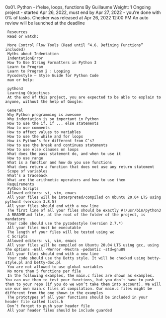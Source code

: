 0x01. Python - if/else, loops, functions
 By Guillaume
  Weight: 1
   Ongoing project - started Apr 26, 2022, must end by Apr 27, 2022 - you're done with 0% of tasks.
    Checker was released at Apr 26, 2022 12:00 PM
     An auto review will be launched at the deadline


     Resources
     Read or watch:

     More Control Flow Tools (Read until “4.6. Defining Functions” included)
     Myths about Indentation
     IndentationError
     How To Use String Formatters in Python 3
     Learn to Program
     Learn to Program 2 : Looping
     Pycodestyle – Style Guide for Python Code
     man or help:

     python3
     Learning Objectives
     At the end of this project, you are expected to be able to explain to anyone, without the help of Google:

     General
     Why Python programming is awesome
     Why indentation is so important in Python
     How to use the if, if ... else statements
     How to use comments
     How to affect values to variables
     How to use the while and for loops
     How is Python’s for different from C‘s?
     How to use the break and continues statements
     How to use else clauses on loops
     What does the pass statement do, and when to use it
     How to use range
     What is a function and how do you use functions
     What does return a function that does not use any return statement
     Scope of variables
     What’s a traceback
     What are the arithmetic operators and how to use them
     Requirements
     Python Scripts
     Allowed editors: vi, vim, emacs
     All your files will be interpreted/compiled on Ubuntu 20.04 LTS using python3 (version 3.8.5)
     All your files should end with a new line
     The first line of all your files should be exactly #!/usr/bin/python3
     A README.md file, at the root of the folder of the project, is mandatory
     Your code should use the pycodestyle (version 2.7.*)
     All your files must be executable
     The length of your files will be tested using wc
     C Scripts
     Allowed editors: vi, vim, emacs
     All your files will be compiled on Ubuntu 20.04 LTS using gcc, using the options -Wall -Werror -Wextra -pedantic -std=gnu89
     All your files should end with a new line
     Your code should use the Betty style. It will be checked using betty-style.pl and betty-doc.pl
     You are not allowed to use global variables
     No more than 5 functions per file
     In the following examples, the main.c files are shown as examples. You can use them to test your functions, but you don’t have to push them to your repo (if you do we won’t take them into account). We will use our own main.c files at compilation. Our main.c files might be different from the one shown in the examples
     The prototypes of all your functions should be included in your header file called lists.h
     Don’t forget to push your header file
     All your header files should be include guarded
